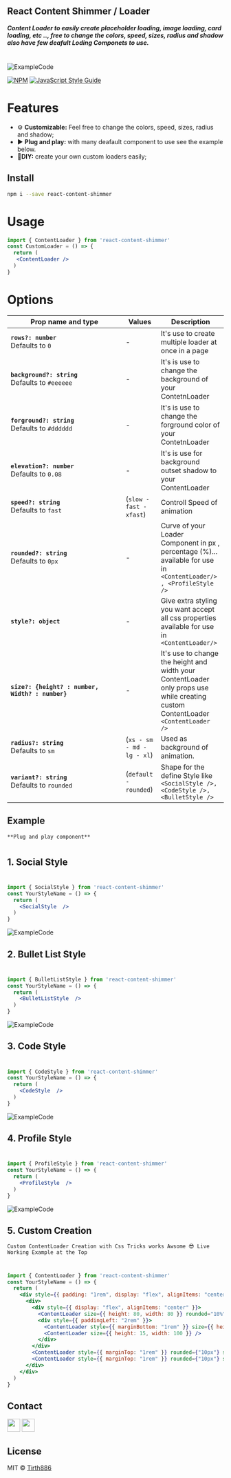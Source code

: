 ## React Content Shimmer / Loader

***Content Loader to easily create placeholder loading, image loading, card loading, etc .., free to change the colors, speed, sizes, radius and shadow also have few deafult Loding Componets to use.***
#
![ExampleCode](https://raw.githubusercontent.com/Tirth886/contentLoader/main/ss/customizeLoader.gif)

[![NPM](https://img.shields.io/npm/v/react-content-shimmer.svg)](https://www.npmjs.com/package/react-content-shimmer) [![JavaScript Style Guide](https://img.shields.io/badge/code_style-standard-brightgreen.svg)](https://standardjs.com)

# Features

- ⚙ **Customizable:** Feel free to change the colors, speed, sizes, radius and shadow;
- ▶ **Plug and play:** with many deafault component to use see the example below.
- 📝**DIY:** create your own custom loaders easily;


## Install

```bash
npm i --save react-content-shimmer
```

# Usage

```jsx
import { ContentLoader } from 'react-content-shimmer'
const CustomLoader = () => {
  return (
   <ContentLoader />
  )
}
```

# Options

| <div style="width:250px">Prop name and type</div>             | Values                | Description                                                                                                                                                                                                                                                                                         |
| ------------------------------------------------------------- | -------------------------- | --------------------------------------------------------------------------------------------------------------------------------------------------------------------------------------------------------------------------------------------------------------------------------------------------- |
| **`rows?: number`** <br/> Defaults to `0`             | - |  It's use to create multiple loader at once in a page |
| **`background?: string`** <br/> Defaults to `#eeeeee` | - | It's is use to change the background of your ContetnLoader|
| **`forground?: string`** <br/> Defaults to `#dddddd` | - | It's is use to change the forground color of your ContetnLoader|
| **`elevation?: number`** <br /> Defaults to `0.08`    | - | It's is use for background outset shadow to your ContentLoader|
| **`speed?: string`** <br /> Defaults to `fast`     | (`slow - fast - xfast`) | Controll Speed of animation|
| **`rounded?: string`** <br /> Defaults to `0px`       | - | Curve of your Loader Component in px , percentage (%)...<br/>available for use in `<ContentLoader/> , <ProfileStyle />`|
| **`style?: object`**        | - | Give extra styling you want accept all css properties <br/>available for use in `<ContentLoader/>` |
| **`size?: {height? : number, Width? : number}`**  | - | It's use to change the height and width your ContentLoader </br> only props use while creating custom ContentLoader `<ContentLoader />`  |
| **`radius?: string`** <br /> Defaults to `sm`   | (`xs - sm - md - lg - xl`)  | Used as background of animation. |
| **`variant?: string`** <br /> Defaults to `rounded`| (`default - rounded`)| Shape for the define Style like <br/>`<SocialStyle />, <CodeStyle />,<BulletStyle />`|


## Example 
`**Plug and play component**`
#
## 1. **Social Style**
# 
```jsx
import { SocialStyle } from 'react-content-shimmer'
const YourStyleName = () => {
  return (
    <SocialStyle  />
  )
}
```
![ExampleCode](https://raw.githubusercontent.com/Tirth886/contentLoader/main/ss/socialStyle.png)

## 2. **Bullet List Style**
#
```jsx
import { BulletListStyle } from 'react-content-shimmer'
const YourStyleName = () => {
  return (
    <BulletListStyle  />
  )
}
```
![ExampleCode](https://raw.githubusercontent.com/Tirth886/contentLoader/main/ss/bulletStyle.png)

## 3. **Code Style**
#
```jsx
import { CodeStyle } from 'react-content-shimmer'
const YourStyleName = () => {
  return (
    <CodeStyle  />
  )
}
```
![ExampleCode](https://raw.githubusercontent.com/Tirth886/contentLoader/main/ss/codeStyle.png)

## 4. **Profile Style**
#
```jsx
import { ProfileStyle } from 'react-content-shimmer'
const YourStyleName = () => {
  return (
    <ProfileStyle  />
  )
}
```
![ExampleCode](https://raw.githubusercontent.com/Tirth886/contentLoader/main/ss/profileStyle.png)


## 5. **Custom Creation**
`Custom ContentLoader Creation with Css Tricks works Awsome 😎 Live Working Example at the Top`
#
```jsx
import { ContentLoader } from 'react-content-shimmer'
const YourStyleName = () => {
  return (
    <div style={{ padding: "1rem", display: "flex", alignItems: "center", justifyContent: "center" }} >
      <div>
        <div style={{ display: "flex", alignItems: "center" }}>
          <ContentLoader size={{ height: 80, width: 80 }} rounded="10%" />
          <div style={{ paddingLeft: "2rem" }}>
            <ContentLoader style={{ marginBottom: "1rem" }} size={{ height: 15, width: 200 }} />
            <ContentLoader size={{ height: 15, width: 100 }} />
          </div>
        </div>
        <ContentLoader style={{ marginTop: "1rem" }} rounded={"10px"} size={{ height: 15, width: 350 }} />
        <ContentLoader style={{ marginTop: "1rem" }} rounded={"10px"} size={{ height: 15, width: 350 }} />
      </div>
    </div>
  )
}
```
## Contact
<a href="https://www.linkedin.com/in/tirthjain886/"><img src="https://static-exp1.licdn.com/sc/h/al2o9zrvru7aqj8e1x2rzsrca" height="30" width="30"/></a>
<a href="https://www.instagram.com/tirth.jain886/"><img src="https://www.instagram.com/static/images/ico/favicon-192.png/68d99ba29cc8.png" height="30" width="30"/></a>

## License

MIT © [Tirth886](https://github.com/Tirth886)
